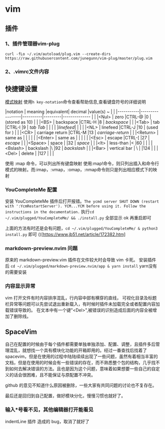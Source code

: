 # vim
## 插件
### 1、插件管理器vim-plug
`curl -fLo ~/.vim/autoload/plug.vim --create-dirs https://raw.githubusercontent.com/junegunn/vim-plug/master/plug.vim` 

### 2、.vimrc文件内容

## 快捷键设置
[模式映射](images/vim_mapping.png)
使用`h key-notation`命令查看帮助信息,查看键盘符号的详细说明

|notation   | meaning         |equivalent| decimal |value(s)    ~           |        |
|-----------|-----------------|----------|---------|--------------          |        |
|\<Nul>     | zero            |CTRL-@    |0        |  (stored as 10) *<Nul>*|        |
|\<BS>      | backspace       |CTRL-H    |8        |  *backspace*           |        |
|\<Tab>     | tab             |CTRL-I    |9        |  *tab* *Tab*           |        |
|           |                 |*linefeed*|         |                        |        |
|\<NL>      | linefeed        |CTRL-J    |10       |  (used for <Nul>)      |        |
|\<CR>      | carriage return |CTRL-M    |13       |  *carriage-return*     |        |
|\<Return>  | same as <CR>    |          |         |  *<Return>*            |        |
|\<Enter>   | same as <CR>    |          |         |  *<Enter>*             |        |
|\<Esc>     | escape          |CTRL-[    |27       |   *escape* *<Esc>*     |        |
|\<Space>   | space           |          |32       |   *space*              |        |
|\<lt>      | less-than       |<         |60       |   *<lt>*               |        |
|\<Bslash>  | backslash       |\         |92       |  *backslash* *<Bslash>*|        |
|\<Bar>     | vertical bar    |    \     |         |124                     | *<Bar>*|
|\<Del>     | delete          |          |127      |                        |        |


使用 :map 命令，可以列出所有键盘映射
使用:map!命令，则只列出插入和命令行模式的映射。而:imap，:vmap，:omap，:nmap命令则只是列出相应模式下的映射


### YouCompleteMe 配置
安装 YouCompleteMe 插件后打开报错。`The ycmd server SHUT DOWN (restart with ':YcmRestartServer'). YCM...YCM before using it. Follow the instructions in the documentation.`
执行`cd ~/.vim/plugged/YouCompleteMe/ && ./install.py` 全部显示 ok 再重启即可

上面的方法有时还是会有问题，`cd ~/.vim/plugged/YouCompleteMe/ & python3 install.py` 即可 
()[https://www.jb51.net/article/172382.htm]

### markdown-preview.nvim 问题
原来的 markdown-preview.vim 插件在文件较大时会导致 vim 卡死。
安装插件后 `cd ~/.vim/plugged/markdown-preview.nvim/app & yarn install` yarn没有的需要安装

### 内容显示异常
vim 打开文件有时内容排序混乱，行内容中部有横穿的直线，
可视化目录及标题栏异常等问题可以先尝试退出重新载入，有时候时插件未加载完全或者配置内容加载错误导致的。
在文本中有一个键"\<Del>",被错误的识别造成后面的内容全被增加了删除线。


## SpaceVim
自己在配置的时候由于每个插件都需要单独单独添加、配置、调整，且插件多后管理混乱，就想找一个具有模块化功能的开箱即用的。经过一番查找后找着了spacevim，但是在使用的过程中陆陆续续出现了一些问题，虽然有着相当丰富的文档，但是在使用的时候会有一些错误的存在，而不熟悉整个包的结构，几乎找不到如何去解决错误的方法。且也是因为这个问题，意味着如果想要一些自己的自定义的话会很困难，且不能保证与原配置不冲突。

github 的意见不知道什么原因被删除，一些大家有共同问题的讨论也不复存在。

最后还是回归到自己配置，做好模块分化，慢慢习惯也就好了。

### 输入*号看不见，其他编辑器打开能看见
indentLine 插件 造成的 bug，取消了就好了


